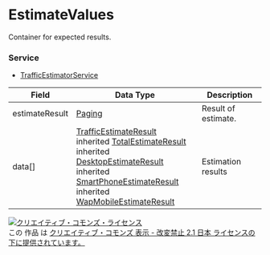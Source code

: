 # EstimateValues
Container for expected results.
### Service
+ [TrafficEstimatorService](../services/TrafficEstimatorService.md)

| Field | Data Type | Description | 
|---|---|---|
| estimateResult| <a href="../data/Paging.md">Paging</a>| Result of estimate. |
| data[]| <a href="../data/TrafficEstimateResult.md">TrafficEstimateResult</a><br>inherited <a href="../data/TotalEstimateResult.md">TotalEstimateResult</a><br>inherited <a href="../data/DesktopEstimateResult.md">DesktopEstimateResult</a><br>inherited <a href="../data/SmartPhoneEstimateResult.md">SmartPhoneEstimateResult</a><br>inherited <a href="../data/WapMobileEstimateResult.md">WapMobileEstimateResult</a>| Estimation results |
<a rel="license" href="http://creativecommons.org/licenses/by-nd/2.1/jp/"><img alt="クリエイティブ・コモンズ・ライセンス" style="border-width:0" src="https://i.creativecommons.org/l/by-nd/2.1/jp/88x31.png" /></a><br />この 作品 は <a rel="license" href="http://creativecommons.org/licenses/by-nd/2.1/jp/">クリエイティブ・コモンズ 表示 - 改変禁止 2.1 日本 ライセンスの下に提供されています。</a>
